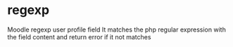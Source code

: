 regexp
======

Moodle regexp user profile field
It matches the php regular expression with the field content and return error if it not matches
